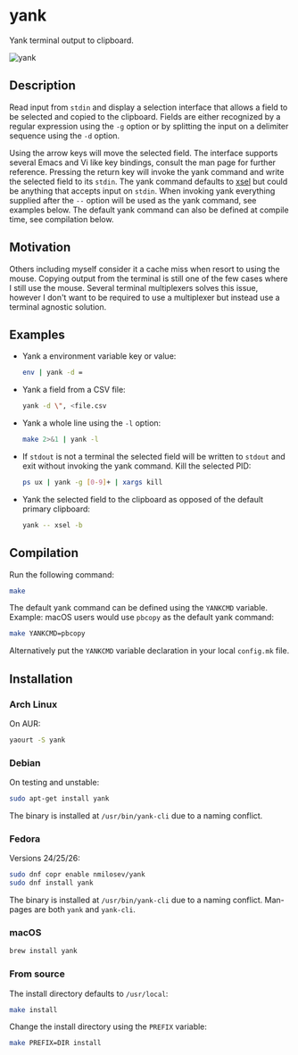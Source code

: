 yank
====

Yank terminal output to clipboard.

![yank](https://raw.githubusercontent.com/mptre/yank/gh-pages/screencast.gif)

Description
-----------

Read input from `stdin` and display a selection interface that allows a field to
be selected and copied to the clipboard.
Fields are either recognized by a regular expression using the `-g` option or by
splitting the input on a delimiter sequence using the `-d` option.

Using the arrow keys will move the selected field.
The interface supports several Emacs and Vi like key bindings, consult the man
page for further reference.
Pressing the return key will invoke the yank command and write the selected
field to its `stdin`.
The yank command defaults to [xsel] but could be anything that accepts input on
`stdin`.
When invoking yank everything supplied after the `--` option will be used as the
yank command, see examples below.
The default yank command can also be defined at compile time, see compilation
below.

Motivation
----------

Others including myself consider it a cache miss when resort to using the mouse.
Copying output from the terminal is still one of the few cases where I still use
the mouse.
Several terminal multiplexers solves this issue, however I don't want to be
required to use a multiplexer but instead use a terminal agnostic solution.

Examples
--------

- Yank a environment variable key or value:

  ```sh
  env | yank -d =
  ```

- Yank a field from a CSV file:

  ```sh
  yank -d \", <file.csv
  ```

- Yank a whole line using the `-l` option:

  ```sh
  make 2>&1 | yank -l
  ```

- If `stdout` is not a terminal the selected field will be written to `stdout`
  and exit without invoking the yank command.
  Kill the selected PID:

  ```sh
  ps ux | yank -g [0-9]+ | xargs kill
  ```

- Yank the selected field to the clipboard as opposed of the default primary
  clipboard:

  ```sh
  yank -- xsel -b
  ```

Compilation
-----------

Run the following command:

```sh
make
```

The default yank command can be defined using the `YANKCMD` variable.
Example: macOS users would use `pbcopy` as the default yank command:

```sh
make YANKCMD=pbcopy
```

Alternatively put the `YANKCMD` variable declaration in your local `config.mk`
file.

Installation
------------

### Arch Linux

On AUR:

```sh
yaourt -S yank
```

### Debian

On testing and unstable:

```sh
sudo apt-get install yank
```

The binary is installed at `/usr/bin/yank-cli` due to a naming conflict.

### Fedora

Versions 24/25/26:

```sh
sudo dnf copr enable nmilosev/yank
sudo dnf install yank
```

The binary is installed at `/usr/bin/yank-cli` due to a naming conflict. Man-pages are both `yank` and `yank-cli`.

### macOS

```sh
brew install yank
```

### From source

The install directory defaults to `/usr/local`:

```sh
make install
```

Change the install directory using the `PREFIX` variable:

```sh
make PREFIX=DIR install
```

[xsel]: http://www.vergenet.net/~conrad/software/xsel/
